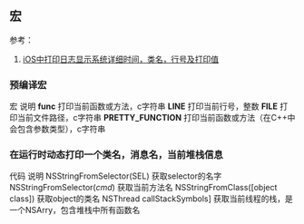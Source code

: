 ## 宏

参考：
1. [iOS中打印日志显示系统详细时间，类名，行号及打印值](http://blog.csdn.net/liulushi_1988/article/details/8500576)

### 预编译宏

宏	       说明
__func__	打印当前函数或方法，c字符串
__LINE__	打印当前行号，整数
__FILE__	打印当前文件路径，c字符串
__PRETTY_FUNCTION__	打印当前函数或方法（在C++中会包含参数类型），c字符串


### 在运行时动态打印一个类名，消息名，当前堆栈信息

代码	                             说明
NSStringFromSelector(SEL) 	      获取selector的名字
NSStringFromSelector(_cmd_)	      获取当前方法名
NSStringFromClass([object class])	获取object的类名
NSThread callStackSymbols]	      获取当前线程的栈，是一个NSArry，包含堆栈中所有函数名
